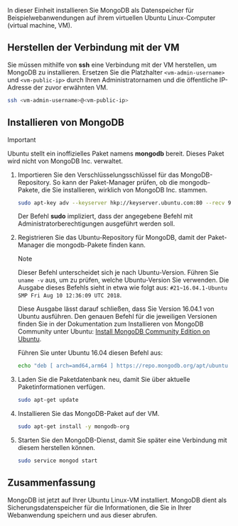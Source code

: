 In dieser Einheit installieren Sie MongoDB als Datenspeicher für Beispielwebanwendungen auf ihrem virtuellen Ubuntu Linux-Computer (virtual machine, VM).

## <a name="connect-to-the-vm"></a>Herstellen der Verbindung mit der VM

Sie müssen mithilfe von **ssh** eine Verbindung mit der VM herstellen, um MongoDB zu installieren. Ersetzen Sie die Platzhalter `<vm-admin-username>` und `<vm-public-ip>` durch Ihren Administratornamen und die öffentliche IP-Adresse der zuvor erwähnten VM.

```bash
ssh <vm-admin-username>@<vm-public-ip>
```

## <a name="install-mongodb"></a>Installieren von MongoDB

> [!Important]
> Ubuntu stellt ein inoffizielles Paket namens **mongodb** bereit. Dieses Paket wird nicht von MongoDB Inc. verwaltet.

1. Importieren Sie den Verschlüsselungsschlüssel für das MongoDB-Repository. So kann der Paket-Manager prüfen, ob die mongodb-Pakete, die Sie installieren, wirklich von MongoDB Inc. stammen.

    ```bash
    sudo apt-key adv --keyserver hkp://keyserver.ubuntu.com:80 --recv 9DA31620334BD75D9DCB49F368818C72E52529D4
    ```

    Der Befehl **sudo** impliziert, dass der angegebene Befehl mit Administratorberechtigungen ausgeführt werden soll.

1. Registrieren Sie das Ubuntu-Repository für MongoDB, damit der Paket-Manager die mongodb-Pakete finden kann.

    > [!NOTE]
    > Dieser Befehl unterscheidet sich je nach Ubuntu-Version. Führen Sie `uname -v` aus, um zu prüfen, welche Ubuntu-Version Sie verwenden.
    > Die Ausgabe dieses Befehls sieht in etwa wie folgt aus: `#21~16.04.1-Ubuntu SMP Fri Aug 10 12:36:09 UTC 2018`.
    >
    > Diese Ausgabe lässt darauf schließen, dass Sie Version 16.04.1 von Ubuntu ausführen.
    > Den genauen Befehl für die jeweiligen Versionen finden Sie in der Dokumentation zum Installieren von MongoDB Community unter Ubuntu: [Install MongoDB Community Edition on Ubuntu](https://docs.mongodb.com/manual/tutorial/install-mongodb-on-ubuntu/).

    Führen Sie unter Ubuntu 16.04 diesen Befehl aus:

    ```bash
    echo "deb [ arch=amd64,arm64 ] https://repo.mongodb.org/apt/ubuntu xenial/mongodb-org/4.0 multiverse" | sudo tee /etc/apt/sources.list.d/mongodb-org-4.0.list
    ```

1. Laden Sie die Paketdatenbank neu, damit Sie über aktuelle Paketinformationen verfügen.

    ```bash
    sudo apt-get update
    ```

1. Installieren Sie das MongoDB-Paket auf der VM.

    ```bash
    sudo apt-get install -y mongodb-org
    ```

1. Starten Sie den MongoDB-Dienst, damit Sie später eine Verbindung mit diesem herstellen können.

    ```bash
    sudo service mongod start
    ```

## <a name="summary"></a>Zusammenfassung

MongoDB ist jetzt auf Ihrer Ubuntu Linux-VM installiert. MongoDB dient als Sicherungsdatenspeicher für die Informationen, die Sie in Ihrer Webanwendung speichern und aus dieser abrufen.